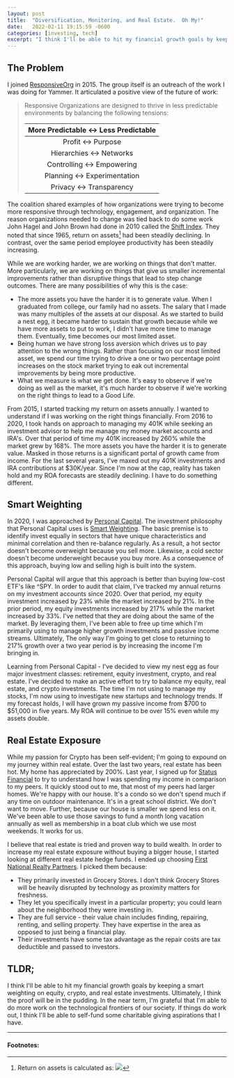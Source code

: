 ```yaml
---
layout: post
title:  "Diversification, Monitoring, and Real Estate.  Oh My!"
date:   2022-02-11 19:15:59 -0600
categories: [investing, tech]
excerpt: "I think I'll be able to hit my financial growth goals by keeping a smart weighting on equity, crypto, and real estate investments.  Ultimately, I think the proof will be in the pudding.  In the near term, I'm grateful that I'm able to do more work on the technological frontiers of our society.  If things do work out, I think I'll be able to self-fund some charitable giving aspirations that I have."
---
```

## The Problem 
I joined [ResponsiveOrg](https://www.responsive.org/manifesto) in 2015.  The group itself is an outreach of the work I was doing for Yammer.  It articulated a positive view of the future of work:

> Responsive Organizations are designed to thrive in less predictable environments by balancing the following tensions: 
> 
> | More Predictable <-> Less Predictable | 
> | :---: | 
> | Profit <-> Purpose | 
> | Hierarchies <-> Networks | 
> | Controlling <-> Empowering | 
> | Planning <-> Experimentation | 
> | Privacy  <-> Transparency | 

The coalition shared examples of how organizations were trying to become more responsive through technology, engagement, and organization.  The reason organizations needed to change was tied back to do some work John Hagel and John Brown had done in 2010 called the [Shift Index](https://edgeperspectives.com/bigshift.html).  They noted that since 1965, return on assets[^1] had been steadily declining.  In contrast, over the same period employee productivity has been steadily increasing.  

[^1]: Return on assets is calculated as: <img src="https://render.githubusercontent.com/render/math?math=ROA = \frac{Income}{Total Assets}">

While we are working harder, we are working on things that don't matter.  More particularly, we are working on things that give us smaller incremental improvements rather than disruptive things that lead to step change outcomes.  There are many possibilities of why this is the case:
- The more assets you have the harder it is to generate value.  When I graduated from college, our family had no assets.  The salary that I made was many multiples of the assets at our disposal.  As we started to build a nest egg, it became harder to sustain that growth because while we have more assets to put to work, I didn't have more time to manage them.  Eventually, time becomes our most limited asset.
- Being human we have strong loss aversion which drives us to pay attention to the wrong things.  Rather than focusing on our most limited asset, we spend our time trying to drive a one or two percentage point increases on the stock market trying to eak out incremental improvements by being more productive.
- What we measure is what we get done.  It's easy to observe if we're doing as well as the market, it's much harder to observe if we're working on the right things to lead to a Good Life.  

From 2015, I started tracking my return on assets annually.  I wanted to understand if I was working on the right things financially.  From 2016 to 2020, I took hands on approach to managing my 401K while seeking an investment advisor to help me manage my money market accounts and IRA's.  Over that period of time my 401K increased by 260% while the market grew by 168%.  The more assets you have the harder it is to generate value.  Masked in those returns is a significant portal of growth came from income.  For the last several years, I've maxed out my 401K investments and IRA contributions at $30K/year.  Since I'm now at the cap, reality has taken hold and my ROA forecasts are steadily declining.  I have to do something different.

## Smart Weighting
In 2020, I was approached by [Personal Capital](https://pcap.link/avinashsujee).  The investment philosophy that Personal Capital uses is [Smart Weighting](https://www.personalcapital.com/wealth-management/smart-weighting).  The basic premise is to identify invest equally in sectors that have unique characteristics and minimal correlation and then re-balance regularly.  As a result, a hot sector doesn't become overweight because you sell more.  Likewise, a cold sector doesn't become underweight because you buy more.  As a consequence of this approach, buying low and selling high is built into the system.  

Personal Capital will argue that this approach is better than buying low-cost ETF's like ^SPY.  In order to audit that claim, I've tracked my annual returns on my investment accounts since 2020.  Over that period, my equity investment increased by 23% while the market increased by 21%.  In the prior period, my equity investments increased by 217% while the market increased by 33%.  I've netted that they are doing about the same of the market.  By leveraging them, I've been able to free up time which I'm primarily using to manage higher growth investments and passive income streams.  Ultimately, The only way I'm going to get close to returning to 217% growth over a two year period is by increasing the income I'm bringing in.  

Learning from Personal Capital - I've decided to view my nest egg as four major investment classes: retirement, equity investment, crypto, and real estate.  I've decided to make an active effort to try to balance my equity, real estate, and crypto investments.  The time I'm not using to manage my stocks, I'm now using to investigate new startups and technology trends.  If my forecast holds, I will have grown my passive income from $700 to $51,000 in five years.  My ROA will continue to be over 15% even while my assets double.  

## Real Estate Exposure
While my passion for Crypto has been self-evident; I'm going to expound on my journey within real estate.  Over the last two years, real estate has been hot.  My home has appreciated by 200%.  Last year, I signed up for [Status Financial](https://statusmoney.com/?ref=KomJNO) to try to understand how I was spending my income in comparison to my peers.  It quickly stood out to me, that most of my peers had larger homes.  We're happy with our house.  It's a condo so we don't spend much if any time on outdoor maintenance.  It's in a great school district.  We don't want to move.  Further, because our house is smaller we spend less on it.  We've been able to use those savings to fund a month long vacation annually as well as membership in a boat club which we use most weekends.  It works for us.

I believe that real estate is tried and proven way to build wealth.  In order to increase my real estate exposure without buying a bigger house, I started looking at different real estate hedge funds.  I ended up choosing [First National Realty Partners](https://fnrpusa.com/).  I picked them because:
- They primarily invested in Grocery Stores.  I don't think Grocery Stores will be heavily disrupted by technology as proximity matters for freshness.
- They let you specifically invest in a particular property; you could learn about the neighborhood they were investing in.
- They are full service - their value chain includes finding, repairing, renting, and selling property.  They have expertise in the area as opposed to just being a financial play.
- Their investments have some tax advantage as the repair costs are tax deductible and passed to investors.

## TLDR;
I think I'll be able to hit my financial growth goals by keeping a smart weighting on equity, crypto, and real estate investments.  Ultimately, I think the proof will be in the pudding.  In the near term, I'm grateful that I'm able to do more work on the technological frontiers of our society.  If things do work out, I think I'll be able to self-fund some charitable giving aspirations that I have.  

***
#### Footnotes:

